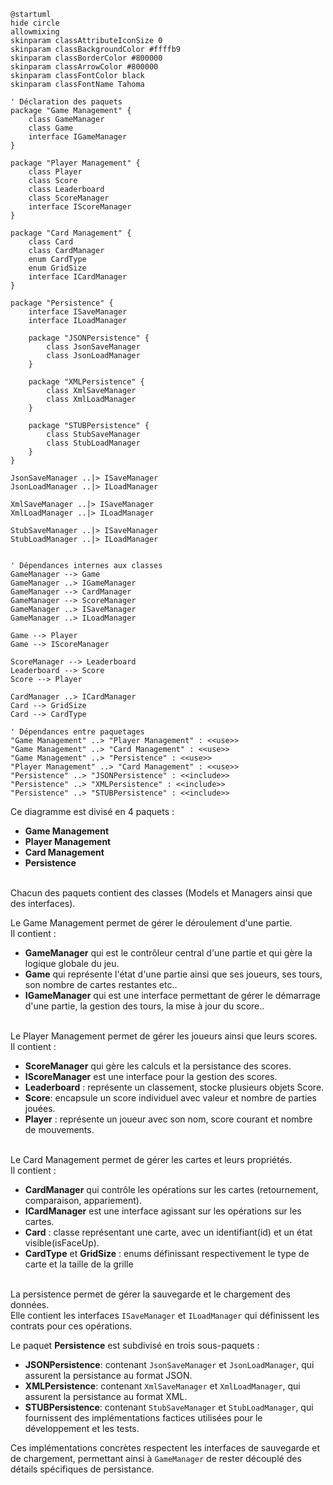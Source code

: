 ``` plantuml
@startuml
hide circle
allowmixing
skinparam classAttributeIconSize 0
skinparam classBackgroundColor #ffffb9
skinparam classBorderColor #800000
skinparam classArrowColor #800000
skinparam classFontColor black
skinparam classFontName Tahoma

' Déclaration des paquets
package "Game Management" {
    class GameManager
    class Game
    interface IGameManager
}

package "Player Management" {
    class Player
    class Score
    class Leaderboard
    class ScoreManager
    interface IScoreManager
}

package "Card Management" {
    class Card
    class CardManager
    enum CardType
    enum GridSize
    interface ICardManager
}

package "Persistence" {
    interface ISaveManager
    interface ILoadManager

    package "JSONPersistence" {
        class JsonSaveManager
        class JsonLoadManager
    }

    package "XMLPersistence" {
        class XmlSaveManager
        class XmlLoadManager
    }

    package "STUBPersistence" {
        class StubSaveManager
        class StubLoadManager
    }
}

JsonSaveManager ..|> ISaveManager
JsonLoadManager ..|> ILoadManager

XmlSaveManager ..|> ISaveManager
XmlLoadManager ..|> ILoadManager

StubSaveManager ..|> ISaveManager
StubLoadManager ..|> ILoadManager


' Dépendances internes aux classes
GameManager --> Game
GameManager ..> IGameManager
GameManager --> CardManager
GameManager --> ScoreManager
GameManager ..> ISaveManager
GameManager ..> ILoadManager

Game --> Player
Game --> IScoreManager

ScoreManager --> Leaderboard
Leaderboard --> Score
Score --> Player

CardManager ..> ICardManager
Card --> GridSize
Card --> CardType

' Dépendances entre paquetages
"Game Management" ..> "Player Management" : <<use>>
"Game Management" ..> "Card Management" : <<use>>
"Game Management" ..> "Persistence" : <<use>>
"Player Management" ..> "Card Management" : <<use>>
"Persistence" ..> "JSONPersistence" : <<include>>
"Persistence" ..> "XMLPersistence" : <<include>>
"Persistence" ..> "STUBPersistence" : <<include>>

```

Ce diagramme est divisé en 4 paquets : <br>
- **Game Management** <br>
- **Player Management**  <br>
- **Card Management**  <br>
- **Persistence**  <br> <br>

Chacun des paquets contient des classes (Models et Managers ainsi que des interfaces).  <br>

Le Game Management permet de gérer le déroulement d'une partie. <br>
Il contient  :  <br>
- **GameManager** qui est le contrôleur central d'une partie et qui gère la logique globale du jeu.  <br>
- **Game** qui représente l'état d'une partie ainsi que ses joueurs, ses tours, son nombre de cartes restantes etc..  <br>
- **IGameManager** qui est une interface permettant de gérer le démarrage d'une partie, la gestion des tours, la mise à jour du score..  <br> <br>

Le Player Management permet de gérer les joueurs ainsi que leurs scores.  <br>
Il contient :   <br>
- **ScoreManager** qui gère les calculs et la persistance des scores. <br>
- **IScoreManager** est une interface pour la gestion des scores. <br>
- **Leaderboard** : représente un classement, stocke plusieurs objets Score. <br>
- **Score**: encapsule un score individuel avec valeur et nombre de parties jouées. <br>
- **Player** : représente un joueur avec son nom, score courant et nombre de mouvements. <br>  <br>

Le Card Management permet de gérer les cartes et leurs propriétés.  <br>
Il contient : <br>
- **CardManager** qui contrôle les opérations sur les cartes (retournement, comparaison, appariement).<br>
- **ICardManager** est une interface agissant sur les opérations sur les cartes.<br>
- **Card** : classe représentant une carte, avec un identifiant(id) et un état visible(isFaceUp).<br>
- **CardType** et **GridSize** : enums définissant respectivement le type de carte et la taille de la grille<br><br>

La persistence permet de gérer la sauvegarde et le chargement des données. <br>
Elle contient les interfaces `ISaveManager` et `ILoadManager` qui définissent les contrats pour ces opérations.  

Le paquet **Persistence** est subdivisé en trois sous-paquets :  
- **JSONPersistence**: contenant `JsonSaveManager` et `JsonLoadManager`, qui assurent la persistance au format JSON.  
- **XMLPersistence**: contenant `XmlSaveManager` et `XmlLoadManager`, qui assurent la persistance au format XML.  
- **STUBPersistence**: contenant `StubSaveManager` et `StubLoadManager`, qui fournissent des implémentations factices utilisées pour le développement et les tests.

Ces implémentations concrètes respectent les interfaces de sauvegarde et de chargement, permettant ainsi à `GameManager` de rester découplé des détails spécifiques de persistance.
